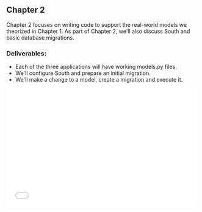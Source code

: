 ## Chapter 2

Chapter 2 focuses on writing code to support the real-world models we theorized in Chapter 1. As part of Chapter 2, we'll also discuss South and basic database migrations.

### Deliverables:

* Each of the three applications will have working models.py files.
* We'll configure South and prepare an initial migration.
* We'll make a change to a model, create a migration and execute it.

<iframe src="//player.vimeo.com/video/72969280" width="500" height="313" frameborder="0" webkitallowfullscreen mozallowfullscreen allowfullscreen></iframe>
